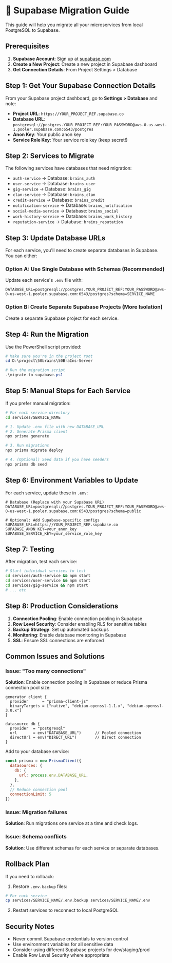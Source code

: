 # 🚀 Supabase Migration Guide

This guide will help you migrate all your microservices from local PostgreSQL to Supabase.

## Prerequisites

1. **Supabase Account**: Sign up at [supabase.com](https://supabase.com)
2. **Create a New Project**: Create a new project in Supabase dashboard
3. **Get Connection Details**: From Project Settings > Database

## Step 1: Get Your Supabase Connection Details

From your Supabase project dashboard, go to **Settings > Database** and note:

- **Project URL**: `https://YOUR_PROJECT_REF.supabase.co`
- **Database URL**: `postgresql://postgres.YOUR_PROJECT_REF:YOUR_PASSWORD@aws-0-us-west-1.pooler.supabase.com:6543/postgres`
- **Anon Key**: Your public anon key
- **Service Role Key**: Your service role key (keep secret!)

## Step 2: Services to Migrate

The following services have databases that need migration:

- `auth-service` → Database: `brains_auth`
- `user-service` → Database: `brains_user`  
- `gig-service` → Database: `brains_gig`
- `clan-service` → Database: `brains_clan`
- `credit-service` → Database: `brains_credit`
- `notification-service` → Database: `brains_notification`
- `social-media-service` → Database: `brains_social`
- `work-history-service` → Database: `brains_work_history`
- `reputation-service` → Database: `brains_reputation`

## Step 3: Update Database URLs

For each service, you'll need to create separate databases in Supabase. You can either:

### Option A: Use Single Database with Schemas (Recommended)
Update each service's `.env` file with:
```
DATABASE_URL=postgresql://postgres.YOUR_PROJECT_REF:YOUR_PASSWORD@aws-0-us-west-1.pooler.supabase.com:6543/postgres?schema=SERVICE_NAME
```

### Option B: Create Separate Supabase Projects (More Isolation)
Create a separate Supabase project for each service.

## Step 4: Run the Migration

Use the PowerShell script provided:

```powershell
# Make sure you're in the project root
cd D:\project\50brains\50BraIns-Server

# Run the migration script
.\migrate-to-supabase.ps1
```

## Step 5: Manual Steps for Each Service

If you prefer manual migration:

```bash
# For each service directory
cd services/SERVICE_NAME

# 1. Update .env file with new DATABASE_URL
# 2. Generate Prisma client
npx prisma generate

# 3. Run migrations
npx prisma migrate deploy

# 4. (Optional) Seed data if you have seeders
npx prisma db seed
```

## Step 6: Environment Variables to Update

For each service, update these in `.env`:

```env
# Database (Replace with your Supabase URL)
DATABASE_URL=postgresql://postgres.YOUR_PROJECT_REF:YOUR_PASSWORD@aws-0-us-west-1.pooler.supabase.com:6543/postgres?schema=public

# Optional: Add Supabase-specific configs
SUPABASE_URL=https://YOUR_PROJECT_REF.supabase.co
SUPABASE_ANON_KEY=your_anon_key
SUPABASE_SERVICE_KEY=your_service_role_key
```

## Step 7: Testing

After migration, test each service:

```bash
# Start individual services to test
cd services/auth-service && npm start
cd services/user-service && npm start
cd services/gig-service && npm start
# ... etc
```

## Step 8: Production Considerations

1. **Connection Pooling**: Enable connection pooling in Supabase
2. **Row Level Security**: Consider enabling RLS for sensitive tables
3. **Backup Strategy**: Set up automated backups
4. **Monitoring**: Enable database monitoring in Supabase
5. **SSL**: Ensure SSL connections are enforced

## Common Issues and Solutions

### Issue: "Too many connections"
**Solution**: Enable connection pooling in Supabase or reduce Prisma connection pool size:

```prisma
generator client {
  provider      = "prisma-client-js"
  binaryTargets = ["native", "debian-openssl-1.1.x", "debian-openssl-3.0.x"]
}

datasource db {
  provider  = "postgresql"
  url       = env("DATABASE_URL")      // Pooled connection
  directUrl = env("DIRECT_URL")        // Direct connection
}
```

Add to your database service:
```javascript
const prisma = new PrismaClient({
  datasources: {
    db: {
      url: process.env.DATABASE_URL,
    },
  },
  // Reduce connection pool
  connectionLimit: 5
})
```

### Issue: Migration failures
**Solution**: Run migrations one service at a time and check logs.

### Issue: Schema conflicts
**Solution**: Use different schemas for each service or separate databases.

## Rollback Plan

If you need to rollback:

1. Restore `.env.backup` files:
```bash
# For each service
cp services/SERVICE_NAME/.env.backup services/SERVICE_NAME/.env
```

2. Restart services to reconnect to local PostgreSQL

## Security Notes

- Never commit Supabase credentials to version control
- Use environment variables for all sensitive data
- Consider using different Supabase projects for dev/staging/prod
- Enable Row Level Security where appropriate